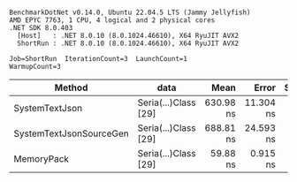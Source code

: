 ```

BenchmarkDotNet v0.14.0, Ubuntu 22.04.5 LTS (Jammy Jellyfish)
AMD EPYC 7763, 1 CPU, 4 logical and 2 physical cores
.NET SDK 8.0.403
  [Host]   : .NET 8.0.10 (8.0.1024.46610), X64 RyuJIT AVX2
  ShortRun : .NET 8.0.10 (8.0.1024.46610), X64 RyuJIT AVX2

Job=ShortRun  IterationCount=3  LaunchCount=1  
WarmupCount=3  

```
| Method                  | data                 | Mean      | Error     | StdDev   | Min       | Max       | Gen0   | Allocated |
|------------------------ |--------------------- |----------:|----------:|---------:|----------:|----------:|-------:|----------:|
| SystemTextJson          | Seria(...)Class [29] | 630.98 ns | 11.304 ns | 0.620 ns | 630.45 ns | 631.66 ns | 0.0038 |     392 B |
| SystemTextJsonSourceGen | Seria(...)Class [29] | 688.81 ns | 24.593 ns | 1.348 ns | 687.89 ns | 690.36 ns | 0.0048 |     464 B |
| MemoryPack              | Seria(...)Class [29] |  59.88 ns |  0.915 ns | 0.050 ns |  59.85 ns |  59.94 ns | 0.0014 |     120 B |
